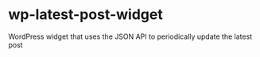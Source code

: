 wp-latest-post-widget
=====================

WordPress widget that uses the JSON API to periodically update the latest post
